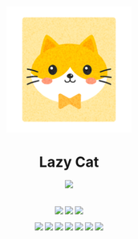 
<div align="center">
    <img src="./public/cat-5-svgrepo-com.svg" width="250px" />
    <h1>Lazy Cat</h1>
    <img src="https://skillicons.dev/icons?i=html,css,js,vite,react,tailwind,vercel&theme=dark" />
    <br />
    <br />
    <p>
        <img align="center" src="https://img.shields.io/badge/Build-Passing-54B848?style=flat&logo=checkmarx&logoColor=white" />
        <img align="center" src="https://img.shields.io/badge/Coded/Designed_By-Bryan_Li-003648?style=flat&logo=codementor&logoColor=white" />
        <img align="center" src="https://img.shields.io/badge/Project_Status-Periodic_Updates-D87D4A?style=flat&logo=githubsponsors&logoColor=white" />
    </p>
    <p>
        <img align="center" src="https://img.shields.io/badge/Vite-v5.0.12-646CFF?style=flat&logo=vite&logoColor=white" />
        <img align="center" src="https://img.shields.io/badge/PostCSS-v8.4.33-DD3A0A?style=flat&logo=postcss&logoColor=white" />
        <img align="center" src="https://img.shields.io/badge/React-v18.2.0-blue?style=flat&logo=react&logoColor=white" />
        <img align="center" src="https://img.shields.io/badge/Tailwind_CSS-v3.4.1-06B6D4?style=flat&logo=tailwindcss&logoColor=white" />
        <img align="center" src="https://img.shields.io/badge/ESLint-v8.56.0-4B32C3?style=flat&logo=eslint&logoColor=white" />
        <img align="center" src="https://img.shields.io/badge/Autoprefixer-v10.4.17-DD3735?style=flat&logo=autoprefixer&logoColor=white" />
        <img align="center" src="https://img.shields.io/badge/Axios-v1.6.7-5A29E4?style=flat&logo=axios&logoColor=white" />
    </p>
</div>